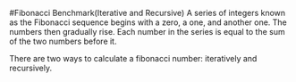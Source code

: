 #Fibonacci Benchmark(Iterative and Recursive)
A series of integers known as the Fibonacci sequence begins with a zero, a one, and another one. The numbers then gradually rise. Each number in the series is equal to the sum of the two numbers before it.

There are two ways to calculate a fibonacci number: iteratively and recursively.
